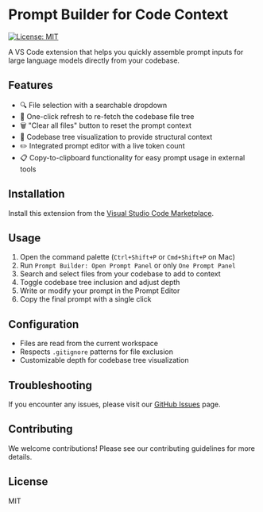 # Prompt Builder for Code Context

[![License: MIT](https://img.shields.io/badge/License-MIT-yellow.svg)](https://opensource.org/licenses/MIT)

A VS Code extension that helps you quickly assemble prompt inputs for large language models directly from your codebase.

## Features
- 🔍 File selection with a searchable dropdown
- 🔄 One-click refresh to re-fetch the codebase file tree
- 🗑️ "Clear all files" button to reset the prompt context
- 🌳 Codebase tree visualization to provide structural context
- ✏️ Integrated prompt editor with a live token count
- 📋 Copy-to-clipboard functionality for easy prompt usage in external tools

## Installation
Install this extension from the [Visual Studio Code Marketplace](marketplace-link-here).

## Usage
1. Open the command palette (`Ctrl+Shift+P` or `Cmd+Shift+P` on Mac)
2. Run `Prompt Builder: Open Prompt Panel` or only `One Prompt Panel`
3. Search and select files from your codebase to add to context
4. Toggle codebase tree inclusion and adjust depth
5. Write or modify your prompt in the Prompt Editor
6. Copy the final prompt with a single click

## Configuration
- Files are read from the current workspace
- Respects `.gitignore` patterns for file exclusion
- Customizable depth for codebase tree visualization

## Troubleshooting
If you encounter any issues, please visit our [GitHub Issues](github-link-here) page.

## Contributing
We welcome contributions! Please see our contributing guidelines for more details.

## License
MIT
